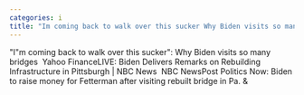 ```yaml
---
categories: i
title: "Im coming back to walk over this sucker Why Biden visits so many bridges  Yahoo Finance"
---
```

"I"m coming back to walk over this sucker": Why Biden visits so many bridges&nbsp;&nbsp;Yahoo FinanceLIVE: Biden Delivers Remarks on Rebuilding Infrastructure in Pittsburgh | NBC News&nbsp;&nbsp;NBC NewsPost Politics Now: Biden to raise money for Fetterman after visiting rebuilt bridge in Pa.&nbsp;&